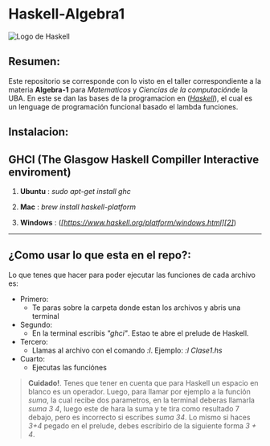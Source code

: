 # Haskell-Algebra1

![Logo de Haskell](https://upload.wikimedia.org/wikipedia/commons/1/1c/Haskell-Logo.svg "Haskell Logo")

## Resumen:

Este repositorio se corresponde con lo visto en el taller correspondiente a la materia **Algebra-1** para *Matematicos* y *Ciencias de la computación*de la UBA. En este se dan las bases de la programacion en (*[Haskell][1]*), el cual es un lenguage de programación funcional basado el lambda funciones. 

## Instalacion:

GHCI (The Glasgow Haskell Compiller Interactive enviroment)
-----------------------------------------------------------
1. **Ubuntu** : *sudo apt-get install ghc*

2. **Mac** : *brew install haskell-platform*

3. **Windows** : (*[https://www.haskell.org/platform/windows.html][2]*)
-----------------------------------------------------------

## ¿Como usar lo que esta en el repo?:

Lo que tenes que hacer para poder ejecutar las funciones de cada archivo es: 

* Primero: 
  *  Te paras sobre la carpeta donde estan los archivos y abris una terminal
* Segundo:
  *  En la terminal escribis *"ghci"*. Estao te abre el prelude de Haskell.
* Tercero:
  *  Llamas al archivo con el comando *:l*. Ejemplo: *:l Clase1.hs*
* Cuarto: 
  *  Ejecutas las funciónes

> **Cuidado!**. Tenes que tener en cuenta que para Haskell un espacio en blanco es un operador. Luego, para llamar por ejemplo a la función *suma*, la cual recibe dos parametros, en la terminal deberas llamarla *suma 3 4*, luego este de hara la suma y te tira como resultado 7 debajo, pero es incorrecto si escribes *suma 34*. Lo mismo si haces *3+4* pegado en el prelude, debes escribirlo de la siguiente forma *3 + 4*. 



[1]: https://www.haskell.org
[2]: https://www.haskell.org/platform/windows.html